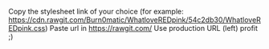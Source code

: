 Copy the stylesheet link of your choice (for example: https://cdn.rawgit.com/Burn0matic/WhatloveREDpink/54c2db30/WhatloveREDpink.css)
Paste url in https://rawgit.com/
Use production URL (left)
profit ;)
